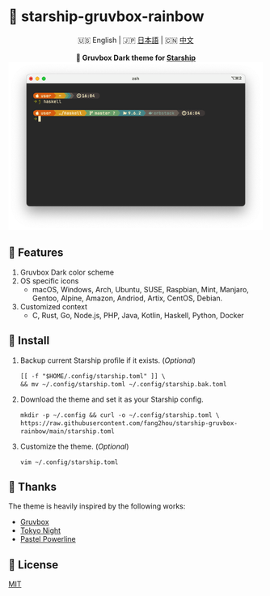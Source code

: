 # 🌈 starship-gruvbox-rainbow

<div align="center">
    <div>
       🇺🇸 English | 🇯🇵 <a href="README_JP.md">日本語</a> | 🇨🇳 <a href="README_CN.md">中文</a>
    </div>
    <br>
    <b>🎨 Gruvbox Dark theme for <a href="https://starship.rs/">Starship</a></b>
    <img src="screenshot.png" />
</div>

## 🌟 Features

1. Gruvbox Dark color scheme
2. OS specific icons
   - macOS, Windows, Arch, Ubuntu, SUSE, Raspbian, Mint, Manjaro, Gentoo, Alpine, Amazon, Andriod, Artix, CentOS, Debian.
3. Customized context
   - C, Rust, Go, Node.js, PHP, Java, Kotlin, Haskell, Python, Docker

## 🚚 Install

1. Backup current Starship profile if it exists. (_Optional_)

   ```shell
   [[ -f "$HOME/.config/starship.toml" ]] \
   && mv ~/.config/starship.toml ~/.config/starship.bak.toml
   ```

2. Download the theme and set it as your Starship config.

   ```shell
   mkdir -p ~/.config && curl -o ~/.config/starship.toml \
   https://raw.githubusercontent.com/fang2hou/starship-gruvbox-rainbow/main/starship.toml
   ```

3. Customize the theme. (_Optional_)
   ```shell
   vim ~/.config/starship.toml
   ```

## 💖 Thanks

The theme is heavily inspired by the following works:

- [Gruvbox](https://github.com/morhetz/gruvbox)
- [Tokyo Night](https://starship.rs/presets/tokyo-night.html)
- [Pastel Powerline](https://starship.rs/presets/pastel-powerline.html)

## 🪪 License

[MIT](LICENSE)
